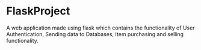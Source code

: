 # FlaskProject
A web application made using flask which contains the functionality of User Authentication, Sending data to Databases, Item purchasing and selling functionality.

